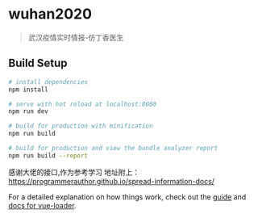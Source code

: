 # wuhan2020

> 武汉疫情实时情报-仿丁香医生

## Build Setup

``` bash
# install dependencies
npm install

# serve with hot reload at localhost:8080
npm run dev

# build for production with minification
npm run build

# build for production and view the bundle analyzer report
npm run build --report
```
感谢大佬的接口,作为参考学习
地址附上：https://programmerauthor.github.io/spread-information-docs/

For a detailed explanation on how things work, check out the [guide](http://vuejs-templates.github.io/webpack/) and [docs for vue-loader](http://vuejs.github.io/vue-loader).
